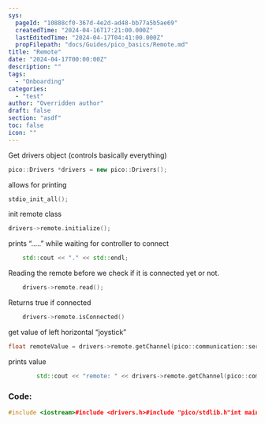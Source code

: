 ```yaml
---
sys:
  pageId: "10888cf0-367d-4e2d-ad48-bb77a5b5ae69"
  createdTime: "2024-04-16T17:21:00.000Z"
  lastEditedTime: "2024-04-17T04:41:00.000Z"
  propFilepath: "docs/Guides/pico_basics/Remote.md"
title: "Remote"
date: "2024-04-17T00:00:00Z"
description: ""
tags:
  - "Onboarding"
categories:
  - "test"
author: "Overridden author"
draft: false
section: "asdf"
toc: false
icon: ""
---
```


Get drivers object (controls basically everything)

```c++
pico::Drivers *drivers = new pico::Drivers();
```

allows for printing

```c++
stdio_init_all();
```

init remote class

```c++
drivers->remote.initialize();
```

prints “…..” while waiting for controller to connect

```c++
    std::cout << "." << std::endl;
```

Reading the remote before we check if it is connected yet or not.

```c++
    drivers->remote.read();
```

Returns true if connected

```c++
    drivers->remote.isConnected()
```

get value of left horizontal “joystick”

```c++
float remoteValue = drivers->remote.getChannel(pico::communication::serial::Remote::Channel::LEFT_HORIZONTAL);
```

prints value

```c++
        std::cout << "remote: " << drivers->remote.getChannel(pico::communication::serial::Remote::Channel::LEFT_HORIZONTAL) << std::endl;
```

### Code:

```c++
#include <iostream>#include <drivers.h>#include "pico/stdlib.h"int main(int argc, char const *argv[]){    //get drivers(controls basically everything)    pico::Drivers *drivers = new pico::Drivers();    stdio_init_all();    // init remote    drivers->remote.initialize();    while (1)    {        std::cout << "." << std::endl;        drivers->remote.read(); // Reading the remote before we check if it is connected yet or not.        if (drivers->remote.isConnected())        {            // get remote value            float remoteValue = drivers->remote.getChannel(pico::communication::serial::Remote::Channel::LEFT_HORIZONTAL);            // print out value            std::cout << "remote: " << remoteValue << std::endl;        }    }}
```
